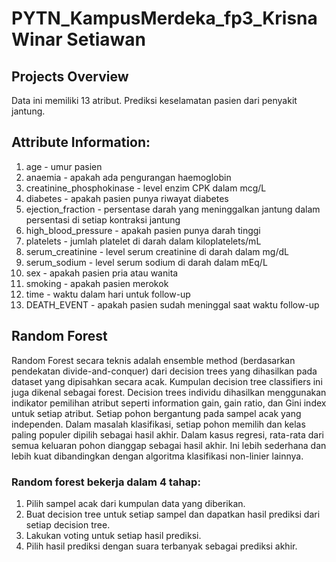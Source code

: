 # PYTN_KampusMerdeka_fp3_Krisna Winar Setiawan
## Projects Overview
Data ini memiliki 13 atribut. Prediksi keselamatan pasien dari penyakit jantung.
## Attribute Information:
1. age - umur pasien
2. anaemia - apakah ada pengurangan haemoglobin
3. creatinine_phosphokinase - level enzim CPK dalam mcg/L
4. diabetes - apakah pasien punya riwayat diabetes
5. ejection_fraction - persentase darah yang meninggalkan jantung dalam persentasi
di setiap kontraksi jantung
6. high_blood_pressure - apakah pasien punya darah tinggi
7. platelets - jumlah platelet di darah dalam kiloplatelets/mL
8. serum_creatinine - level serum creatinine di darah dalam mg/dL
9. serum_sodium - level serum sodium di darah dalam mEq/L
10. sex - apakah pasien pria atau wanita
11. smoking - apakah pasien merokok
12. time - waktu dalam hari untuk follow-up
13. DEATH_EVENT - apakah pasien sudah meninggal saat waktu follow-up

## Random Forest
Random Forest secara teknis adalah ensemble method (berdasarkan pendekatan divide-and-conquer) dari decision trees yang dihasilkan pada dataset yang dipisahkan secara acak. Kumpulan decision tree classifiers ini juga dikenal sebagai forest. Decision trees individu dihasilkan menggunakan indikator pemilihan atribut seperti information gain, gain ratio, dan Gini index untuk setiap atribut. Setiap pohon bergantung pada sampel acak yang independen. Dalam masalah klasifikasi, setiap pohon memilih dan kelas paling populer dipilih sebagai hasil akhir. Dalam kasus regresi, rata-rata dari semua keluaran pohon dianggap sebagai hasil akhir. Ini lebih sederhana dan lebih kuat dibandingkan dengan algoritma klasifikasi non-linier lainnya.

### Random forest bekerja dalam 4 tahap:

1. Pilih sampel acak dari kumpulan data yang diberikan.
2. Buat decision tree untuk setiap sampel dan dapatkan hasil prediksi dari setiap decision tree.
3. Lakukan voting untuk setiap hasil prediksi.
4. Pilih hasil prediksi dengan suara terbanyak sebagai prediksi akhir.
